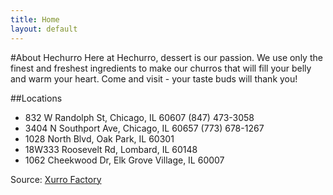 ```yaml
---
title: Home
layout: default
---
```


#About Hechurro
Here at Hechurro, dessert is our passion. We use only the finest and freshest
ingredients to make our churros that will fill your belly and warm your heart.
Come and visit - your taste buds will thank you!

##Locations
- 832 W Randolph St, Chicago, IL 60607 (847) 473-3058
- 3404 N Southport Ave, Chicago, IL 60657 (773) 678-1267
- 1028 North Blvd, Oak Park, IL 60301
- 18W333 Roosevelt Rd, Lombard, IL 60148
- 1062 Cheekwood Dr, Elk Grove Village, IL 60007


​Source: [Xurro Factory](https://www.churrofactory.com)
